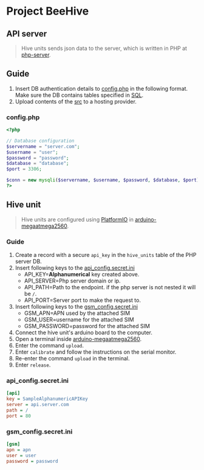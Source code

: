 # Project BeeHive

## API server

> Hive units sends json data to the server, which is written in PHP at [php-server](php-server).

## Guide

1. Insert DB authentication details to [config.php](php-server/src/config.php) in the following format.
   Make sure the DB contains tables specified in [SQL](php-server/SQL).
2. Upload contents of the [src](php-server/src) to a hosting provider.

### config.php

```php
<?php

// Database configuration
$servername = "server.com";
$username = "user";
$password = "password";
$database = "database";
$port = 3306;

$conn = new mysqli($servername, $username, $password, $database, $port);
?>
```

## Hive unit

> Hive units are configured using [PlatformIO](https://platformio.org/)
> in [arduino-megaatmega2560](arduino-megaatmega2560).

### Guide

1. Create a record with a secure `api_key` in the `hive_units` table of the PHP server DB.
2. Insert following keys to the [api_config.secret.ini](arduino-megaatmega2560/api_config.secret.ini)
    - API_KEY=**Alphanumerical** key created above.
    - API_SERVER=Php server domain or ip.
    - API_PATH=Path to the endpoint. if the php server is not nested it will be `/`.
    - API_PORT=Server port to make the request to.
3. Insert following keys to the [gsm_config.secret.ini](arduino-megaatmega2560/gsm_config.secret.ini)
    - GSM_APN=APN used by the attached SIM
    - GSM_USER=username for the attached SIM
    - GSM_PASSWORD=password for the attached SIM
4. Connect the hive unit's arduino board to the computer.
5. Open a terminal inside [arduino-megaatmega2560](arduino-megaatmega2560).
6. Enter the command `upload`.
7. Enter `calibrate` and follow the instructions on the serial monitor.
8. Re-enter the command `upload` in the terminal.
9. Enter `release`.

### api_config.secret.ini

```ini
[api]
key = SampleAlphanumericAPIKey
server = api.server.com
path = /
port = 80

```

### gsm_config.secret.ini

```ini
[gsm]
apn = apn
user = user
password = password

```
